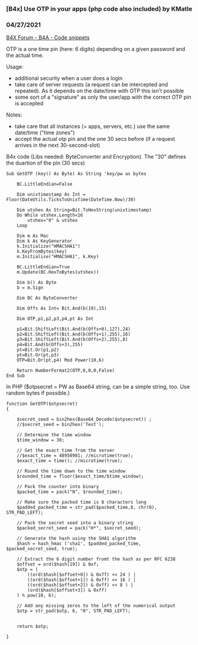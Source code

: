 ### [B4x] Use OTP in your apps (php code also included) by KMatle
### 04/27/2021
[B4X Forum - B4A - Code snippets](https://www.b4x.com/android/forum/threads/130169/)

OTP is a one time pin (here: 6 digits) depending on a given password and the actual time.  
  
Usage:   
  
- additional security when a user does a login  
- take care of server requests (a request can be intercepted and repeated). As it depends on the date/time with OTP this isn't possible  
- some sort of a "signature" as only the user/app with the correct OTP pin is accepted  
  
Notes:  
  
- take care that all instances (= apps, servers, etc.) use the same date/time ("time zones")  
- accept the actual otp pin and the one 30 secs before (if a request arrives in the next 30-second-slot)  
  
B4x code (Libs needed: ByteConverter and Encryption). The "30" defines the duartion of the pin (30 secs)  
  

```B4X
Sub GetOTP (key() As Byte) As String 'key/pw as bytes  
  
    BC.LittleEndian=False  
      
    Dim unixtimestamp As Int = Floor(DateUtils.TicksToUnixTime(DateTime.Now)/30)  
      
    Dim utshex As String=Bit.ToHexString(unixtimestamp)  
    Do While utshex.Length<16  
        utshex="0" & utshex  
    Loop  
      
    Dim m As Mac  
    Dim k As KeyGenerator  
    k.Initialize("HMACSHA1")  
    k.KeyFromBytes(key)  
    m.Initialise("HMACSHA1", k.Key)  
      
    BC.LittleEndian=True  
    m.Update(BC.HexToBytes(utshex))  
      
    Dim b() As Byte  
    b = m.Sign  
      
    Dim BC As ByteConverter  
  
    Dim Offs As Int= Bit.And(b(19),15)  
      
    Dim OTP,p1,p2,p3,p4,pt As Int  
      
    p1=Bit.ShiftLeft(Bit.And(b(Offs+0),127),24)  
    p2=Bit.ShiftLeft(Bit.And(b(Offs+1),255),16)  
    p3=Bit.ShiftLeft(Bit.And(b(Offs+2),255),8)  
    p4=Bit.And(b(Offs+3),255)  
    pt=Bit.Or(p1,p2)  
    pt=Bit.Or(pt,p3)  
    OTP=Bit.Or(pt,p4) Mod Power(10,6)  
      
    Return NumberFormat2(OTP,6,0,0,False)  
End Sub
```

  
  
In PHP ($otpsecret = PW as Base64 string, can be a simple string, too. Use random bytes if possible.)  
  

```B4X
function GetOTP($otpsecret)  
{  
      
    $secret_seed = bin2hex(Base64_Decode($otpsecret)) ;  
    //$secret_seed = bin2hex('Test');  
  
    // Determine the time window  
    $time_window = 30;  
  
    // Get the exact time from the server  
    //$exact_time = 48958981; //microtime(true);  
    $exact_time = time(); //microtime(true);  
  
    // Round the time down to the time window  
    $rounded_time = floor($exact_time/$time_window);  
  
    // Pack the counter into binary  
    $packed_time = pack("N", $rounded_time);  
  
    // Make sure the packed time is 8 characters long  
    $padded_packed_time = str_pad($packed_time,8, chr(0), STR_PAD_LEFT);  
  
    // Pack the secret seed into a binary string  
    $packed_secret_seed = pack("H*", $secret_seed);  
  
    // Generate the hash using the SHA1 algorithm  
    $hash = hash_hmac ('sha1', $padded_packed_time, $packed_secret_seed, true);  
  
    // Extract the 6 digit number fromt the hash as per RFC 6238  
    $offset = ord($hash[19]) & 0xf;  
    $otp = (  
        ((ord($hash[$offset+0]) & 0x7f) << 24 ) |  
        ((ord($hash[$offset+1]) & 0xff) << 16 ) |  
        ((ord($hash[$offset+2]) & 0xff) << 8 ) |  
        (ord($hash[$offset+3]) & 0xff)  
    ) % pow(10, 6);  
  
    // Add any missing zeros to the left of the numerical output  
    $otp = str_pad($otp, 6, "0", STR_PAD_LEFT);  
  
     
    return $otp;  
  
}
```